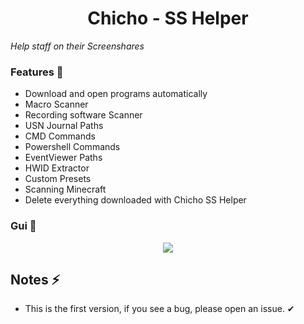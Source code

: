 <h1 align="center"> Chicho - SS Helper </h1>

_Help staff on their Screenshares_

### Features 🚀
* Download and open programs automatically
* Macro Scanner
* Recording software Scanner
* USN Journal Paths
* CMD Commands
* Powershell Commands
* EventViewer Paths
* HWID Extractor
* Custom Presets
* Scanning Minecraft
* Delete everything downloaded with Chicho SS Helper

### Gui 🌌
<p align="center">
  <image src="https://cdn.discordapp.com/attachments/936897493793402940/937987773158277181/ChichoSSHelper.png">
</p>

## Notes ⚡
* This is the first version, if you see a bug, please open an issue. ✔

